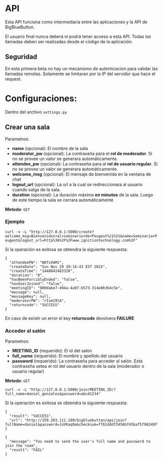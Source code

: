 # API

Esta API funciona como intermediaria entre las aplicaciones y la API de BigBlueButton.

El usuario final nunca deberá ni podrá tener acceso a esta API. Todas las llamadas deben ser realizadas desde el código de la aplicación.

## Seguridad

En esta primera beta no hay un mecanismo de autenticacion para validar las llamadas remotas. Solamente se limitaran por la IP del servidor que hace el request.

# Configuraciones:
Dentro del archivo `settings.py`

## Crear una sala

Parametros:
- **name** (opcional): El nombre de la sala
- **moderator_pw** (opcional): La contraseña para el **rol de moderador**. Si no se provee un valor se generara automáticamente.
- **attendee_pw** (opcional): La contraseña para al **rol de usuario regular**. Si no se provee un valor se generara automáticamente.
- **welcome_msg** (opcional): El mensaje de bienvenida en la ventana de chat
- **logout_url** (opcional): La url a la cual se redireccionara al usuario cuando salga de la sala.
- **duration** (opcional): La duración máxima **en minutos** de la sala. Luego de este tiempo la sala se cerrara automáticamente

**Metodo**: `GET`

### Ejemplo

`curl -v -L "http://127.0.0.1:5000/create?welcome_msg=Bienvenidos+al+seminario+de+Peugeot%21%21&name=Seminario+Peugeot&logout_url=http%3A%2F%2Fwww.ignitiontechnology.com%2F"`

Si la operación es exitosa se obtendra la siguiente respuesta:

```
{
  "attendeePW": "W8fsVmM1",
  "createDate": "Sun Nov 29 19:14:43 EST 2015",
  "createTime": "1448842483320",
  "duration": "0",
  "hasBeenForciblyEnded": "false",
  "hasUserJoined": "false",
  "meetingID": "900dabe7-494a-4a97-b573-314e0b3b4c5e",
  "message": null,
  "messageKey": null,
  "moderatorPW": "rIsm19lA",
  "returncode": "SUCCESS"
}
```

En caso de existir un error el key **returncode** devolvera **FAILURE**

### Acceder al salón

Parametros:

- **MEETING_ID** (requerido): El id del salón
- **full_name** (requerido): El nombre y apellido del usuario
- **password** (requerido): La contraseña para acceder al salón. Esta contraseña setea el rol del usuario dentro de la sala (moderador o usuario regular)

**Metodo**: `GET`

`curl -v -L "http://127.0.0.1:5000/join/MEETING_ID/?full_name=daniel_gonzales&password=abcd1234"`

Si la operación es exitosa se obtendra la siguiente respuesta:
```
{
  "result": "SUCCESS", 
  "url": "http://159.203.111.109/bigbluebutton/api/join?fullName=daniel&password=JoVKaq9a&checksum=ff61dddf2456bf45baf5f96249ff1b4a1f5a5a04"
}
```

```
{
  "message": "You need to send the user's full name and password to join the room",
  "result": "FAIL"
}
```
